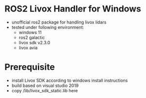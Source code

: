# ROS2 Livox Handler for Windows 

- unofficial ros2 package for handling livox lidars
- tested under following environment:
    - windows 11
    - ros2 galactic
    - livox sdk v2.3.0
    - livox avia


# Prerequisite

- install Livox SDK according to windows install instructions
- build based on visual studio 2019
- copy /lib/livox_sdk_static.lib here